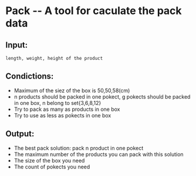 # Pack -- A tool for caculate the pack data

## Input:
    length, weight, height of the product

## Condictions:
* Maximum of the siez of the box is 50,50,58(cm)
* n products should be packed in one pokect, g pokects should be packed in one box, n belong to set{3,6,8,12}
* Try to pack as many as products in one box
* Try to use as less as pokects in one box

## Output:
* The best pack solution: pack n product in one pokect
* The maximum number of the products you can pack with this solution
* The size of the box you need
* The count of pokects you need